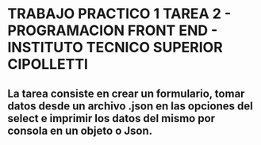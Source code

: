 # TRABAJO PRACTICO 1 TAREA 2 - PROGRAMACION FRONT END - INSTITUTO TECNICO SUPERIOR CIPOLLETTI
## La tarea consiste en crear un formulario, tomar datos desde un archivo .json en las opciones del select  e imprimir los datos del mismo por consola en un objeto o Json.
